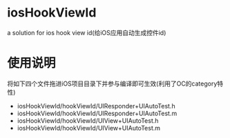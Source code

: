 # iosHookViewId
a solution for ios hook view id(给iOS应用自动生成控件id)

# 使用说明
将如下四个文件拖进iOS项目目录下并参与编译即可生效(利用了OC的category特性)
* iosHookViewId/hookViewId/UIResponder+UIAutoTest.h 
* iosHookViewId/hookViewId/UIResponder+UIAutoTest.m 
* iosHookViewId/hookViewId/UIView+UIAutoTest.h
* iosHookViewId/hookViewId/UIView+UIAutoTest.m
